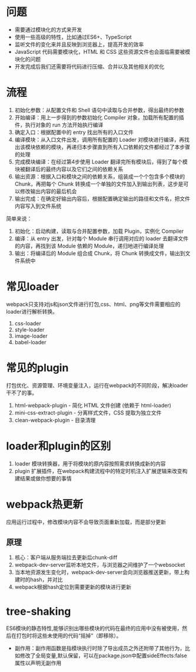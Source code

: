 # 问题
- 需要通过模块化的方式来开发
- 使用一些高级的特性，比如通过ES6+、TypeScript
- 监听文件的变化来并且反映到浏览器上，提高开发的效率
- JavaScript 代码需要模块化，HTML 和 CSS 这些资源文件也会面临需要被模块化的问题
- 开发完成后我们还需要将代码进行压缩、合并以及其他相关的优化

# 流程
1. 初始化参数：从配置文件和 Shell 语句中读取与合并参数，得出最终的参数
2. 开始编译：用上一步得到的参数初始化 Compiler 对象，加载所有配置的插件，执行对象的 run 方法开始执行编译
3. 确定入口：根据配置中的 entry 找出所有的入口文件
4. 编译模块：从入口文件出发，调用所有配置的 Loader 对模块进行编译，再找出该模块依赖的模块，再递归本步骤直到所有入口依赖的文件都经过了本步骤的处理
5. 完成模块编译：在经过第4步使用 Loader 翻译完所有模块后，得到了每个模块被翻译后的最终内容以及它们之间的依赖关系
6. 输出资源：根据入口和模块之间的依赖关系，组装成一个个包含多个模块的 Chunk，再把每个 Chunk 转换成一个单独的文件加入到输出列表，这步是可以修改输出内容的最后机会
7. 输出完成：在确定好输出内容后，根据配置确定输出的路径和文件名，把文件内容写入到文件系统

简单来说：
1. 初始化：启动构建，读取与合并配置参数，加载 Plugin，实例化 Compiler
2. 编译：从 entry 出发，针对每个 Module 串行调用对应的 loader 去翻译文件的内容，再找到该 Module 依赖的 Module，递归地进行编译处理
3. 输出：将编译后的 Module 组合成 Chunk，将 Chunk 转换成文件，输出到文件系统中

# 常见loader
webpack只支持对js和json文件进行打包,css、html、png等文件需要相应的loader进行解析转换。
1. css-loader
2. style-loader
3. image-loader
4. babel-loader

# 常见的plugin
打包优化、资源管理、环境变量注入，运行在webpack的不同阶段，解决loader干不了的事。
1. html-webpack-plugin - 简化 HTML 文件创建 (依赖于 html-loader)
2. mini-css-extract-plugin - 分离样式文件，CSS 提取为独立文件
3. clean-webpack-plugin - 目录清理

# loader和plugin的区别
1. loader 模块转换器，用于将模块的原内容按照需求转换成新的内容
2. plugin 扩展插件，在webpack构建流程中的特定时机注入扩展逻辑来改变构建结果或做你想要的事情

# webpack热更新
应用运行过程中，修改模块内容不会导致页面重新加载，而是部分更新
## 原理
1. 核心：客户端从服务端拉去更新后chunk-diff
2. webpack-dev-server监听本地文件，与浏览器之间维护了一个websocket
3. 当本地资源发生变化时，webpack-dev-server会向浏览器推送更新，带上构建时的hash，并对比
4. webpack根据hash定位到需要更新的模块进行更新

# tree-shaking
ES6模块的静态特性,能够识别出哪些模块的代码在最终的应用中没有被使用，然后在打包时将这些未使用的代码“摇掉”（即移除）。
- 副作用：副作用函数是指模块执行时除了导出成员之外还附带了其他行为，比如修改了全局变量,默认保留，可以在package.json中配置sideEffects:false属性以声明无副作用

